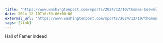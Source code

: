 ```yaml
---
title: "https://www.washingtonpost.com/sports/2024/12/10/thomas-boswell-baseball-hall-of-fame/"
date: 2024-12-10T16:59:06+00:00
external_url: "https://www.washingtonpost.com/sports/2024/12/10/thomas-boswell-baseball-hall-of-fame/"
tags: [link]
---
```


Hall of Famer indeed